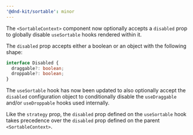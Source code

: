 ```yaml
---
'@dnd-kit/sortable': minor
---
```


The `<SortableContext>` component now optionally accepts a `disabled` prop to globally disable `useSortable` hooks rendered within it.

The `disabled` prop accepts either a boolean or an object with the following shape:

```ts
interface Disabled {
  draggable?: boolean;
  droppable?: boolean;
}
```

The `useSortable` hook has now been updated to also optionally accept the `disabled` configuration object to conditionally disable the `useDraggable` and/or `useDroppable` hooks used internally.

Like the `strategy` prop, the `disabled` prop defined on the `useSortable` hook takes precedence over the `disabled` prop defined on the parent `<SortableContext>`.
